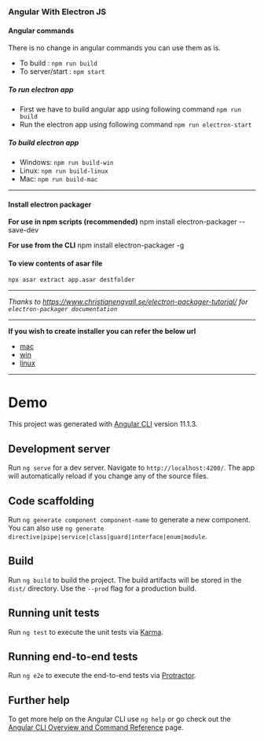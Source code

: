 ### Angular With Electron JS

#### Angular commands

There is no change in angular commands you can use them as is.

- To build : `npm run build`
- To server/start : `npm start`


##### To run electron app
- First we have to build angular app using following command
    `npm run build`
- Run the electron app using following command
    `npm run electron-start`

##### To build electron app

- Windows: `npm run build-win`
- Linux: `npm run build-linux`
- Mac: `npm run build-mac`

----------

#### Install electron packager

**For use in npm scripts (recommended)**
npm install electron-packager --save-dev

**For use from the CLI**
npm install electron-packager -g

#### To view contents of asar file

`npx asar extract app.asar destfolder`

----------

*Thanks to https://www.christianengvall.se/electron-packager-tutorial/  for `electron-packager documentation`*

----------


**If you wish to create installer you can refer the below url**

- [mac](https://www.christianengvall.se/dmg-installer-electron-app/`)
- [win](https://www.christianengvall.se/electron-windows-installer/)
- [linux](https://www.christianengvall.se/electron-installer-debian-package/)




----------






# Demo

This project was generated with [Angular CLI](https://github.com/angular/angular-cli) version 11.1.3.

## Development server

Run `ng serve` for a dev server. Navigate to `http://localhost:4200/`. The app will automatically reload if you change any of the source files.

## Code scaffolding

Run `ng generate component component-name` to generate a new component. You can also use `ng generate directive|pipe|service|class|guard|interface|enum|module`.

## Build

Run `ng build` to build the project. The build artifacts will be stored in the `dist/` directory. Use the `--prod` flag for a production build.

## Running unit tests

Run `ng test` to execute the unit tests via [Karma](https://karma-runner.github.io).

## Running end-to-end tests

Run `ng e2e` to execute the end-to-end tests via [Protractor](http://www.protractortest.org/).

## Further help

To get more help on the Angular CLI use `ng help` or go check out the [Angular CLI Overview and Command Reference](https://angular.io/cli) page.


